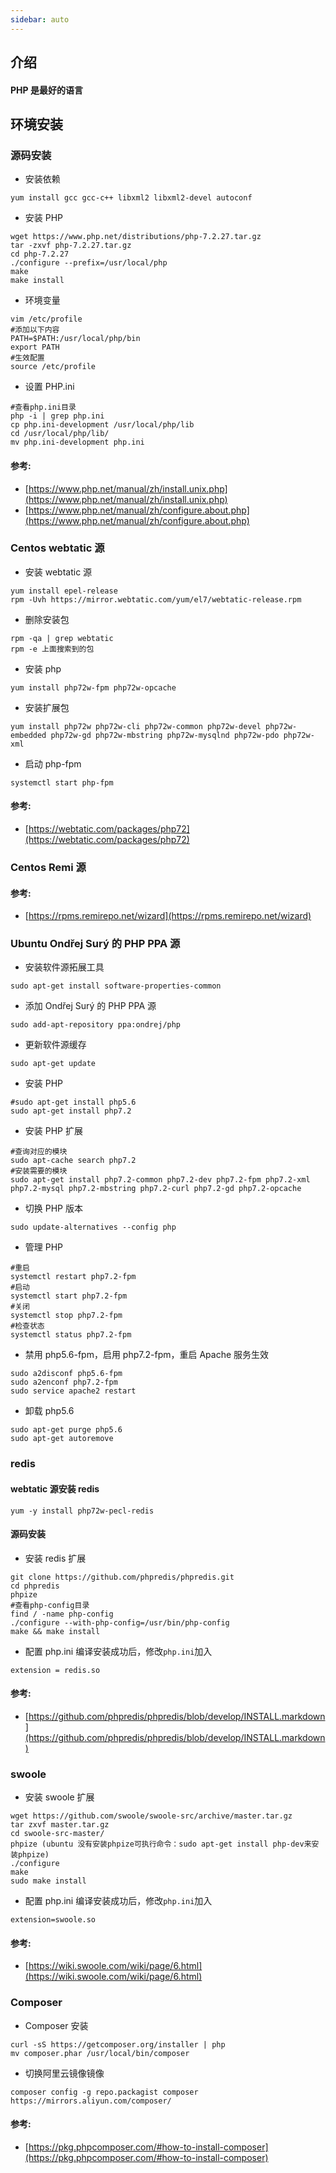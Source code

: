 ```yaml
---
sidebar: auto
---
```


## 介绍

#### PHP 是最好的语言

## 环境安装

### 源码安装

- 安装依赖

```shell
yum install gcc gcc-c++ libxml2 libxml2-devel autoconf
```

- 安装 PHP

```shell
wget https://www.php.net/distributions/php-7.2.27.tar.gz
tar -zxvf php-7.2.27.tar.gz
cd php-7.2.27
./configure --prefix=/usr/local/php
make
make install
```

- 环境变量

```shell
vim /etc/profile
#添加以下内容
PATH=$PATH:/usr/local/php/bin
export PATH
#生效配置
source /etc/profile
```

- 设置 PHP.ini

```shell
#查看php.ini目录
php -i | grep php.ini
cp php.ini-development /usr/local/php/lib
cd /usr/local/php/lib/
mv php.ini-development php.ini
```

#### 参考:

- [https://www.php.net/manual/zh/install.unix.php](https://www.php.net/manual/zh/install.unix.php)
- [https://www.php.net/manual/zh/configure.about.php](https://www.php.net/manual/zh/configure.about.php)

### Centos webtatic 源

- 安装 webtatic 源

```shell
yum install epel-release
rpm -Uvh https://mirror.webtatic.com/yum/el7/webtatic-release.rpm
```

- 删除安装包

```shell
rpm -qa | grep webtatic
rpm -e 上面搜索到的包
```

- 安装 php

```shell
yum install php72w-fpm php72w-opcache
```

- 安装扩展包

```shell
yum install php72w php72w-cli php72w-common php72w-devel php72w-embedded php72w-gd php72w-mbstring php72w-mysqlnd php72w-pdo php72w-xml
```

- 启动 php-fpm

```shell
systemctl start php-fpm
```

#### 参考:

- [https://webtatic.com/packages/php72](https://webtatic.com/packages/php72)

### Centos Remi 源

#### 参考:

- [https://rpms.remirepo.net/wizard](https://rpms.remirepo.net/wizard)

### Ubuntu Ondřej Surý 的 PHP PPA 源

- 安装软件源拓展工具

```shell
sudo apt-get install software-properties-common
```

- 添加 Ondřej Surý 的 PHP PPA 源

```shell
sudo add-apt-repository ppa:ondrej/php
```

- 更新软件源缓存

```shell
sudo apt-get update
```

- 安装 PHP

```shell
#sudo apt-get install php5.6
sudo apt-get install php7.2
```

- 安装 PHP 扩展

```shell
#查询对应的模块
sudo apt-cache search php7.2
#安装需要的模块
sudo apt-get install php7.2-common php7.2-dev php7.2-fpm php7.2-xml php7.2-mysql php7.2-mbstring php7.2-curl php7.2-gd php7.2-opcache
```

- 切换 PHP 版本

```shell
sudo update-alternatives --config php
```

- 管理 PHP

```shell
#重启
systemctl restart php7.2-fpm
#启动
systemctl start php7.2-fpm
#关闭
systemctl stop php7.2-fpm
#检查状态
systemctl status php7.2-fpm
```

- 禁用 php5.6-fpm，启用 php7.2-fpm，重启 Apache 服务生效

```shell
sudo a2disconf php5.6-fpm
sudo a2enconf php7.2-fpm
sudo service apache2 restart
```

- 卸载 php5.6

```shell
sudo apt-get purge php5.6
sudo apt-get autoremove
```

### redis

#### webtatic 源安装 redis

```shell
yum -y install php72w-pecl-redis
```

#### 源码安装

- 安装 redis 扩展

```shell
git clone https://github.com/phpredis/phpredis.git
cd phpredis
phpize
#查看php-config目录
find / -name php-config
./configure --with-php-config=/usr/bin/php-config
make && make install
```

- 配置 php.ini
  编译安装成功后，修改`php.ini`加入

```
extension = redis.so
```

#### 参考:

- [https://github.com/phpredis/phpredis/blob/develop/INSTALL.markdown](https://github.com/phpredis/phpredis/blob/develop/INSTALL.markdown)

### swoole

- 安装 swoole 扩展

```shell
wget https://github.com/swoole/swoole-src/archive/master.tar.gz
tar zxvf master.tar.gz
cd swoole-src-master/
phpize (ubuntu 没有安装phpize可执行命令：sudo apt-get install php-dev来安装phpize)
./configure
make
sudo make install
```

- 配置 php.ini
  编译安装成功后，修改`php.ini`加入

```
extension=swoole.so
```

#### 参考:

- [https://wiki.swoole.com/wiki/page/6.html](https://wiki.swoole.com/wiki/page/6.html)

### Composer

- Composer 安装

```shell
curl -sS https://getcomposer.org/installer | php
mv composer.phar /usr/local/bin/composer
```

- 切换阿里云镜像镜像

```shell
composer config -g repo.packagist composer https://mirrors.aliyun.com/composer/
```

#### 参考:

- [https://pkg.phpcomposer.com/#how-to-install-composer](https://pkg.phpcomposer.com/#how-to-install-composer)

